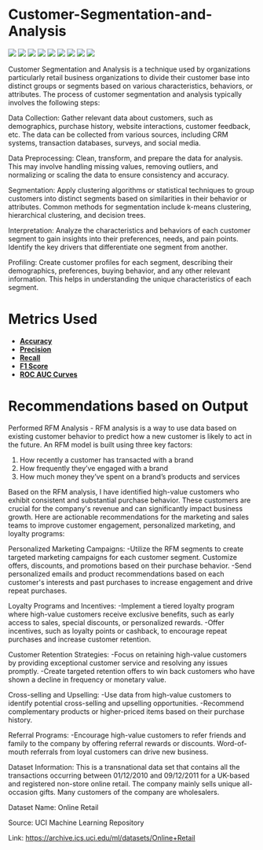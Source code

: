 # Customer-Segmentation-and-Analysis
[![](https://img.shields.io/badge/Python-FFD43B?style=for-the-badge&logo=python&logoColor=darkgreen)](https://www.python.org)  [![](https://img.shields.io/badge/TensorFlow-FF6F00?style=for-the-badge&logo=TensorFlow&logoColor=white)](https://www.tensorflow.org) [![](https://img.shields.io/badge/scikit_learn-F7931E?style=for-the-badge&logo=scikit-learn&logoColor=white)](https://scikit-learn.org/stable/) [![](https://img.shields.io/badge/SciPy-654FF0?style=for-the-badge&logo=SciPy&logoColor=white)](https://www.scipy.org) [![](https://img.shields.io/badge/Numpy-777BB4?style=for-the-badge&logo=numpy&logoColor=white)](https://numpy.org) [![](https://img.shields.io/badge/Pandas-2C2D72?style=for-the-badge&logo=pandas&logoColor=white)](https://pandas.pydata.org)  [![](https://img.shields.io/badge/Plotly-239120?style=for-the-badge&logo=plotly&logoColor=white)](https://plotly.com) [![](https://img.shields.io/badge/Keras-D00000?style=for-the-badge&logo=Keras&logoColor=white)](https://keras.io) [![](https://img.shields.io/badge/conda-342B029.svg?&style=for-the-badge&logo=anaconda&logoColor=white)](https://www.anaconda.com)

Customer Segmentation and Analysis is a technique used by organizations particularly retail business organizations to divide their customer base into distinct groups or segments based on various characteristics, behaviors, or attributes.
The process of customer segmentation and analysis typically involves the following steps:

Data Collection: Gather relevant data about customers, such as demographics, purchase history, website interactions, customer feedback, etc. The data can be collected from various sources, including CRM systems, transaction databases, surveys, and social media.

Data Preprocessing: Clean, transform, and prepare the data for analysis. This may involve handling missing values, removing outliers, and normalizing or scaling the data to ensure consistency and accuracy.

Segmentation: Apply clustering algorithms or statistical techniques to group customers into distinct segments based on similarities in their behavior or attributes. Common methods for segmentation include k-means clustering, hierarchical clustering, and decision trees.

Interpretation: Analyze the characteristics and behaviors of each customer segment to gain insights into their preferences, needs, and pain points. Identify the key drivers that differentiate one segment from another.

Profiling: Create customer profiles for each segment, describing their demographics, preferences, buying behavior, and any other relevant information. This helps in understanding the unique characteristics of each segment.

# Metrics Used 

* [__Accuracy__](https://scikit-learn.org/stable/modules/generated/sklearn.metrics.accuracy_score.html)
* [__Precision__](https://scikit-learn.org/stable/modules/generated/sklearn.metrics.precision_score.html)
* [__Recall__](https://scikit-learn.org/stable/modules/generated/sklearn.metrics.recall_score.html)
* [__F1 Score__](https://scikit-learn.org/stable/modules/generated/sklearn.metrics.f1_score.html)
* [__ROC AUC Curves__](https://scikit-learn.org/stable/modules/generated/sklearn.metrics.roc_curve.html)


# Recommendations based on Output

Performed RFM Analysis - RFM analysis is a way to use data based on existing customer behavior to predict how a new customer is likely to act in the future. An RFM model is built using three key factors:

1. How recently a customer has transacted with a brand
2. How frequently they’ve engaged with a brand
3. How much money they’ve spent on a brand’s products and services
   
Based on the RFM analysis, I have identified high-value customers who exhibit consistent and substantial purchase behavior. These customers are crucial for the company's revenue and can significantly impact business growth. Here are actionable recommendations for the marketing and sales teams to improve customer engagement, personalized marketing, and loyalty programs:

Personalized Marketing Campaigns: -Utilize the RFM segments to create targeted marketing campaigns for each customer segment. Customize offers, discounts, and promotions based on their purchase behavior. -Send personalized emails and product recommendations based on each customer's interests and past purchases to increase engagement and drive repeat purchases.

Loyalty Programs and Incentives: -Implement a tiered loyalty program where high-value customers receive exclusive benefits, such as early access to sales, special discounts, or personalized rewards. -Offer incentives, such as loyalty points or cashback, to encourage repeat purchases and increase customer retention.

Customer Retention Strategies: -Focus on retaining high-value customers by providing exceptional customer service and resolving any issues promptly. -Create targeted retention offers to win back customers who have shown a decline in frequency or monetary value.

Cross-selling and Upselling: -Use data from high-value customers to identify potential cross-selling and upselling opportunities. -Recommend complementary products or higher-priced items based on their purchase history.

Referral Programs: -Encourage high-value customers to refer friends and family to the company by offering referral rewards or discounts. Word-of-mouth referrals from loyal customers can drive new business.


Dataset Information: This is a transnational data set that contains all the transactions occurring between 01/12/2010 and 09/12/2011 for a UK-based and registered non-store online retail. The company mainly sells unique all-occasion gifts. Many customers of the company are wholesalers.

Dataset Name: Online Retail

Source: UCI Machine Learning Repository

Link: https://archive.ics.uci.edu/ml/datasets/Online+Retail
